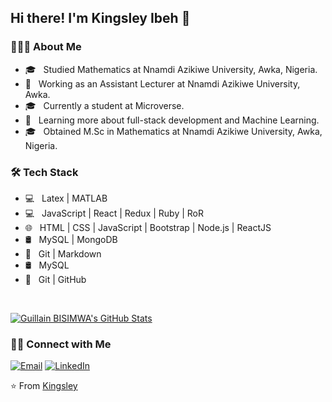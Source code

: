 <h2> Hi there! I'm Kingsley Ibeh 👋</h2>

<h3> 👨🏻‍💻 About Me </h3>

- 🎓 &nbsp; Studied Mathematics at Nnamdi Azikiwe University, Awka, Nigeria.
- 💼 &nbsp; Working as an Assistant Lecturer at Nnamdi Azikiwe University, Awka.
- 🎓 &nbsp; Currently a student at Microverse.
- 🌱 &nbsp; Learning more about full-stack development and Machine Learning.
- 🎓 &nbsp; Obtained M.Sc in Mathematics at Nnamdi Azikiwe University, Awka, Nigeria.

<h3>🛠 Tech Stack</h3>

- 💻 &nbsp;  Latex | MATLAB
- 💻 &nbsp;  JavaScript | React | Redux | Ruby | RoR 
- 🌐 &nbsp; HTML | CSS | JavaScript | Bootstrap | Node.js | ReactJS
- 🛢 &nbsp; MySQL | MongoDB
- 🔧 &nbsp; Git | Markdown 
- 🛢 &nbsp; MySQL 
- 🔧 &nbsp; Git | GitHub 

<br/>

[![Guillain BISIMWA's GitHub Stats](https://github-readme-stats.vercel.app/api?username=kingobaino1&show_icons=true)](https://github.com/kingobaino1)

<h3> 🤝🏻 Connect with Me </h3>

<a href="mailto:kingobaino@gmail.com"><img alt="Email" src="https://img.shields.io/badge/Email-kingobaino@gmail.com-blue?style=flat-square&logo=gmail"></a>
<a href="https://www.linkedin.com/in/ibeh-kingsley-obinna-568596177/?lipi=urn%3Ali%3Apage%3Ad_flagship3_profile_view_base%3B45xt4fECQG60l6n8QQs14A%3D%3D&licu=urn%3Ali%3Acontrol%3Ad_flagship3_profile_view_base-nav.settings_view_profile"><img alt="LinkedIn" src="https://img.shields.io/badge/LinkedIn-Kingsley-blue?style=flat-square&logo=linkedin"></a>
</p>

⭐️ From [Kingsley](https://github.com/Kingobaino1)
